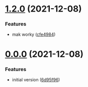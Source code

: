 # [1.2.0](https://github.com/cdotyone/github-set-readme-version/compare/v0.0.0...v1.2.0) (2021-12-08)


### Features

* mak worky ([cfe4984](https://github.com/cdotyone/github-set-readme-version/commit/cfe4984a5d562a674589bc51f9d25a4543b21789))



# [0.0.0](https://github.com/cdotyone/github-set-readme-version/compare/6d95f96c43d7b3adcde2a59a2f6b10dc91249714...v0.0.0) (2021-12-08)


### Features

* initial version ([6d95f96](https://github.com/cdotyone/github-set-readme-version/commit/6d95f96c43d7b3adcde2a59a2f6b10dc91249714))



